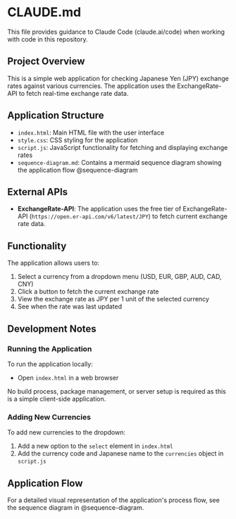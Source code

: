 # CLAUDE.md

This file provides guidance to Claude Code (claude.ai/code) when working with code in this repository.

## Project Overview

This is a simple web application for checking Japanese Yen (JPY) exchange rates against various currencies. The application uses the ExchangeRate-API to fetch real-time exchange rate data.

## Application Structure

- `index.html`: Main HTML file with the user interface
- `style.css`: CSS styling for the application
- `script.js`: JavaScript functionality for fetching and displaying exchange rates
- `sequence-diagram.md`: Contains a mermaid sequence diagram showing the application flow @sequence-diagram

## External APIs

- **ExchangeRate-API**: The application uses the free tier of ExchangeRate-API (`https://open.er-api.com/v6/latest/JPY`) to fetch current exchange rate data.

## Functionality

The application allows users to:
1. Select a currency from a dropdown menu (USD, EUR, GBP, AUD, CAD, CNY)
2. Click a button to fetch the current exchange rate
3. View the exchange rate as JPY per 1 unit of the selected currency
4. See when the rate was last updated

## Development Notes

### Running the Application

To run the application locally:
- Open `index.html` in a web browser

No build process, package management, or server setup is required as this is a simple client-side application.

### Adding New Currencies

To add new currencies to the dropdown:
1. Add a new option to the `select` element in `index.html`
2. Add the currency code and Japanese name to the `currencies` object in `script.js`

## Application Flow

For a detailed visual representation of the application's process flow, see the sequence diagram in @sequence-diagram.